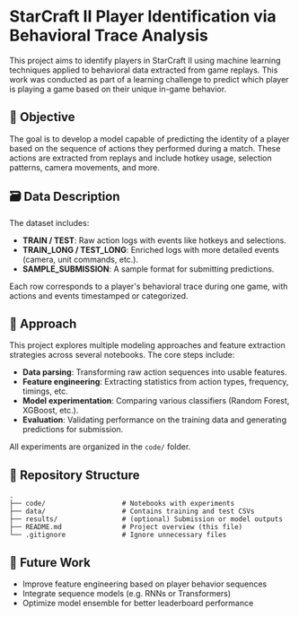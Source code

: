 
# StarCraft II Player Identification via Behavioral Trace Analysis

This project aims to identify players in StarCraft II using machine learning techniques applied to behavioral data extracted from game replays. This work was conducted as part of a learning challenge to predict which player is playing a game based on their unique in-game behavior.

## 🧠 Objective

The goal is to develop a model capable of predicting the identity of a player based on the sequence of actions they performed during a match. These actions are extracted from replays and include hotkey usage, selection patterns, camera movements, and more.

## 🗃️ Data Description

The dataset includes:

- **TRAIN / TEST**: Raw action logs with events like hotkeys and selections.
- **TRAIN_LONG / TEST_LONG**: Enriched logs with more detailed events (camera, unit commands, etc.).
- **SAMPLE_SUBMISSION**: A sample format for submitting predictions.

Each row corresponds to a player's behavioral trace during one game, with actions and events timestamped or categorized.

## 🧪 Approach

This project explores multiple modeling approaches and feature extraction strategies across several notebooks. The core steps include:

- **Data parsing**: Transforming raw action sequences into usable features.
- **Feature engineering**: Extracting statistics from action types, frequency, timings, etc.
- **Model experimentation**: Comparing various classifiers (Random Forest, XGBoost, etc.).
- **Evaluation**: Validating performance on the training data and generating predictions for submission.

All experiments are organized in the `code/` folder.

## 📁 Repository Structure

```
.
├── code/                   # Notebooks with experiments
├── data/                   # Contains training and test CSVs
├── results/                # (optional) Submission or model outputs
├── README.md               # Project overview (this file)
└── .gitignore              # Ignore unnecessary files
```

## 🚀 Future Work

- Improve feature engineering based on player behavior sequences
- Integrate sequence models (e.g. RNNs or Transformers)
- Optimize model ensemble for better leaderboard performance
